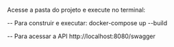 


Acesse a pasta do projeto e execute no terminal:

-- Para construir e executar:
docker-compose up --build

-- Para acessar a API
http://localhost:8080/swagger






